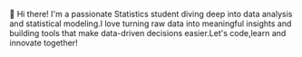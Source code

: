 👋 Hi there! 
I'm a passionate Statistics student diving deep into data analysis and statistical modeling.I love turning raw data into meaningful insights and building tools that make data-driven decisions easier.Let's code,learn and innovate together!
